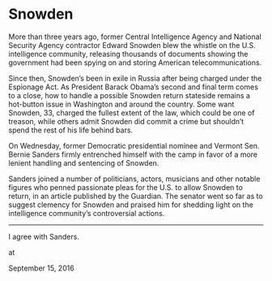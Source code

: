 # Snowden
More than three years ago, former Central Intelligence Agency and National Security Agency contractor Edward Snowden blew the whistle on the U.S. intelligence community, releasing thousands of documents showing the government had been spying on and storing American telecommunications.

Since then, Snowden’s been in exile in Russia after being charged under the Espionage Act. As President Barack Obama’s second and final term comes to a close, how to handle a possible Snowden return stateside remains a hot-button issue in Washington and around the country. Some want Snowden, 33, charged the fullest extent of the law, which could be one of treason, while others admit Snowden did commit a crime but shouldn’t spend the rest of his life behind bars.

On Wednesday, former Democratic presidential nominee and Vermont Sen. Bernie Sanders firmly entrenched himself with the camp in favor of a more lenient handling and sentencing of Snowden.

Sanders joined a number of politicians, actors, musicians and other notable figures who penned passionate pleas for the U.S. to allow Snowden to return, in an article published by the Guardian. The senator went so far as to suggest clemency for Snowden and praised him for shedding light on the intelligence community’s controversial actions.

---

I agree with Sanders.








at

September 15, 2016















